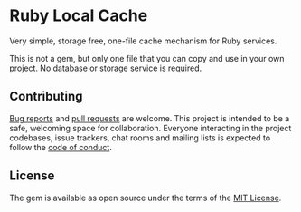 # Ruby Local Cache

Very simple, storage free, one-file cache mechanism for Ruby services.

This is not a gem, but only one file that you can copy and use in your own project. No database or storage service is required.

## Contributing

[Bug reports](/rspec-watcher/issues) and [pull requests](/rspec-watcher/pulls) are welcome. This project is intended to be a safe, welcoming space for collaboration. Everyone interacting in the project codebases, issue trackers, chat rooms and mailing lists is expected to follow the [code of conduct](https://www.contributor-covenant.org/version/2/0/code_of_conduct/).

## License

The gem is available as open source under the terms of the [MIT License](https://opensource.org/licenses/MIT).
